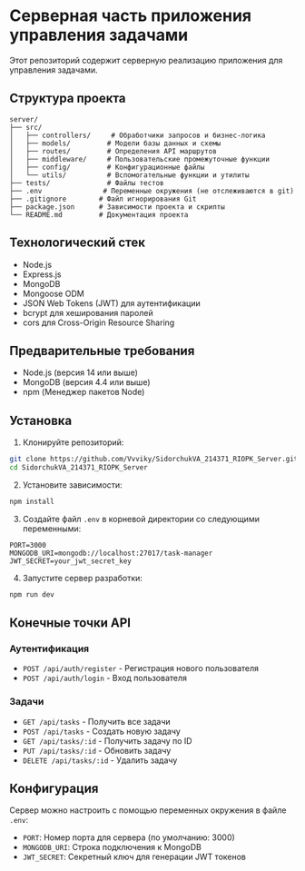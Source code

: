 # Серверная часть приложения управления задачами

Этот репозиторий содержит серверную реализацию приложения для управления задачами.

## Структура проекта

```
server/
├── src/
│   ├── controllers/     # Обработчики запросов и бизнес-логика
│   ├── models/         # Модели базы данных и схемы
│   ├── routes/         # Определения API маршрутов
│   ├── middleware/     # Пользовательские промежуточные функции
│   ├── config/         # Конфигурационные файлы
│   └── utils/          # Вспомогательные функции и утилиты
├── tests/              # Файлы тестов
├── .env               # Переменные окружения (не отслеживаются в git)
├── .gitignore        # Файл игнорирования Git
├── package.json      # Зависимости проекта и скрипты
└── README.md         # Документация проекта
```

## Технологический стек

- Node.js
- Express.js
- MongoDB
- Mongoose ODM
- JSON Web Tokens (JWT) для аутентификации
- bcrypt для хеширования паролей
- cors для Cross-Origin Resource Sharing

## Предварительные требования

- Node.js (версия 14 или выше)
- MongoDB (версия 4.4 или выше)
- npm (Менеджер пакетов Node)

## Установка

1. Клонируйте репозиторий:
```bash
git clone https://github.com/Vvviky/SidorchukVA_214371_RIOPK_Server.git
cd SidorchukVA_214371_RIOPK_Server
```

2. Установите зависимости:
```bash
npm install
```

3. Создайте файл `.env` в корневой директории со следующими переменными:
```env
PORT=3000
MONGODB_URI=mongodb://localhost:27017/task-manager
JWT_SECRET=your_jwt_secret_key
```

4. Запустите сервер разработки:
```bash
npm run dev
```

## Конечные точки API

### Аутентификация
- `POST /api/auth/register` - Регистрация нового пользователя
- `POST /api/auth/login` - Вход пользователя

### Задачи
- `GET /api/tasks` - Получить все задачи
- `POST /api/tasks` - Создать новую задачу
- `GET /api/tasks/:id` - Получить задачу по ID
- `PUT /api/tasks/:id` - Обновить задачу
- `DELETE /api/tasks/:id` - Удалить задачу

## Конфигурация

Сервер можно настроить с помощью переменных окружения в файле `.env`:

- `PORT`: Номер порта для сервера (по умолчанию: 3000)
- `MONGODB_URI`: Строка подключения к MongoDB
- `JWT_SECRET`: Секретный ключ для генерации JWT токенов


